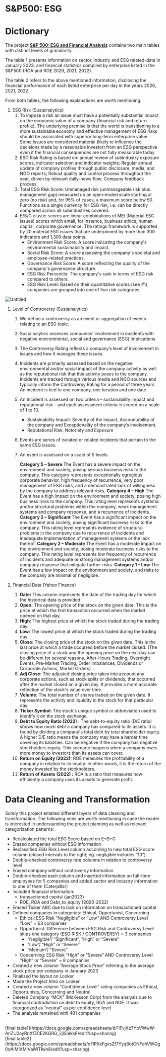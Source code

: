 # S&P500: ESG


# **Dictionary**

The project **[S&P 500: ESG and Financial Analysis](https://lookerstudio.google.com/reporting/140477a4-3273-4e43-bd81-9bde03abfdc5)** contains two main tables with distinct levels of granularity. 

The table 1 presents information on sector, industry and ESG related-data in January 2023, and financial statistics compiled by enterprise listed in the S&P500 (ROA and ROE 2020, 2021, 2022).  

The table 2 refers to the above mentioned information, disclosing the financial performance of each listed enterprise per day in the years 2020, 2021, 2022. 

From both tables, the following explanations are worth mentioning: 

1. ESG Risk (Sustainalytics)
    1. To impose a risk an issue must have a potentially substantial impact on the economic value of a company (financial risk and return profile). The underlying premise is that the world is transitioning to a more sustainable economy and effective management of ESG risks should be associated with superior long-term enterprise value. Some issues are considered material (likely to influence the decisions made by a reasonable investor) from an ESG perspective even if the financial consequences are not fully measurable today.
    2. ESG Risk Rating is based on: annual review of subindustry exposure scores, indicator selection and indicator weights; Regular annual update of company profiles through public disclosure, media, and NGO reports; Robust quality and control process throughout the year, driven by relevant daily-news flow; Company feedback process.
    3. Total ESG Risk Score: Unmanaged risk (unmanageable risk plus management gap) measured on an open-ended scale starting at zero (no risk) and, for 95% of cases, a maximum score below 50. Functions as a single currency for ESG risk, i.e. can be directly compared across all subindustries covered. 
    4. E/S/G cluster scores are linear combinations of MEI (Material ESG issues) scores which entail, for instance, business ethics, human capital, corporate governance.  The ratings framework is supported by 20 material ESG issues that are underpinned by more than 300 indicators and 1,300 data points. 
        - Environment Risk Score: A score indicating the company's environmental sustainability and impact.
        - Social Risk Score: A score assessing the company's societal and employee-related practices.
        - Governance Risk Score: A score reflecting the quality of the company's governance structure.
        - ESG Risk Percentile: The company's rank in terms of ESG risk compared to others.
        - ESG Risk Level: Based on their quantitative scores (see #1), companies are grouped into one of five risk categories

![Untitled](https://prod-files-secure.s3.us-west-2.amazonaws.com/c6d7b278-db74-4023-848e-2e9b3eec86ae/c1f170c8-1f5b-4576-a4c9-a522793e08a7/Untitled.png)

1. Level of Controversy (Sustainalytics)
    1. We define a controversy as an event or aggregation of events relating to an ESG topic.
    2. Sustainalytics assesses companies’ involvement in incidents with negative environmental, social and governance (ESG) implications.
    3. The Controversy Rating reflects a company’s level of involvement in issues and how it manages these issues.
    4. Incidents are primarily assessed based on the negative environmental and/or social impact of the company activity as well as the reputational risk that this activity poses to the company. Incidents are tracked through various media and NGO sources and typically inform the Controversy Rating for a period of three years. An incident is tied to one company, one location and one date.
    5. An Incident is assessed on two criteria – sustainability impact and reputational risk – and each assessment criteria is scored on a scale of 1 to 10.
        - Sustainability Impact: Severity of the impact, Accountability of the company and Exceptionality of the company’s involvement.
        - Reputational Risk: Notoriety and Exposure
    6. Events are series of isolated or related incidents that pertain to the same ESG issues.
    7. An event is assessed on a scale of 5 levels:
        
        **Category 5 – Severe** The Event has a severe impact on the environment and society, posing serious business risks to the company. This category represents exceptionally egregious corporate behavior, high frequency of recurrence, very poor management of ESG risks, and a demonstrated lack of willingness by the company to address relevant risks.
        **Category 4 – High** The Event has a high impact on the environment and society, posing high business risks to the company. This rating level represents systemic and/or structural problems within the company, weak management systems and company response, and a recurrence of incidents.
        **Category 3 – Significant** The Event has a significant impact on the environment and society, posing significant business risks to the company. This rating level represents evidence of structural problems in the company due to recurrence of incidents and inadequate implementation of management systems or the lack thereof.
        **Category 2 – Moderate** The Event has a moderate impact on the environment and society, posing moderate business risks to the company. This rating level represents low frequency of recurrence of incidents and adequate or strong management systems and/or company response that mitigate further risks.
        **Category 1 – Low** The Event has a low impact on the environment and society, and risks to the company are minimal or negligible.
        
    
2. Financial Data (Yahoo Finance)
    1. **Date:** This column represents the date of the trading day for which the historical data is provided.
    2. **Open:** The opening price of the stock on the given date. This is the price at which the first transaction occurred when the market opened on that day.
    3. **High:** The highest price at which the stock traded during the trading day.
    4. **Low:** The lowest price at which the stock traded during the trading day.
    5. **Close:** The closing price of the stock on the given date. This is the last price at which a trade occurred before the market closed. (The closing price of a stock and the opening price on the next day can be different for several reasons. After-Hours Trading, Overnight Events, Pre-Market Trading, Order Imbalances, Dividends or Corporate Actions, Market Orders)
    6. **Adj Close:** The adjusted closing price takes into account any corporate actions, such as stock splits or dividends, that occurred after the market closed on a given day. It provides a more accurate reflection of the stock's value over time.
    7. **Volume:** The total number of shares traded on the given date. It represents the activity and liquidity in the stock for that particular day.
    8. **Ticker Symbol:** The stock's unique symbol or abbreviation used to identify it on the stock exchange.
    9. **Debt to Equity Ratio (2022)** : The debt-to-equity ratio (D/E ratio) shows how much debt a company has compared to its assets. It is found by dividing a company's total debt by total shareholder equity. A higher D/E ratio means the company may have a harder time covering its liabilities. Can be negative if the company has negative stockholders equity. This scenario happens when a company owes more money to investors than its assets can cover.  
    10. **Return on Equity (2022):** ROE measures the profitability of a company in relation to its equity. In other words, it is the return of the money invested by the stockholders. 
    11. **Return of Assets** **(2022) :** ROA is a ratio that measures how efficiently a company uses its assets to generate profit.

# **Data Cleaning and Transformation**

Surely this project entailed different layers of data cleaning and transformation. The following ones are worth mentioning in case the reader is interested in understanding the project planning as well as relevant categorization patterns:  

- Recalculated the total ESG Score based on E+S+G
- Erased companies without ESG information
- Reclassified ESG Risk Level column according to new total ESG score column (closed intervals to the right; eg. negligible includes “10”)
- Double-checked controversy rate columns in relation to controversy level
- Erased company without controversy information
- Double-checked each column and inserted information on full-time employees for 5 companies and added sector and industry information to one of them (Caterpillar)
- Included financial information:
    - transactioned capital (jan2023)
    - ROE, ROA and Debt_to_equity (2020-2022)
- Erased Ticker ABC due to lack on information on transactioned capital
- Defined companies in categories: Ethical, Opportunist, Concerning
    - Ethical: ESG Risk “Negligible” or “Low” AND Controversy Level “Low” =  63 companies
    - Opportunist: Difference between ESG Risk and Controversy Level skips one category (ESG RISK / CONTROVERSY) = 3 companies
        - “Negligible”/ “Significant”, “High” or “Severe”
        - “Low”/ “High” or “Severe”
        - “Medium”/ “Severe”
    - Concerning: ESG Risk “High” or “Severe” AND Controversy Level “High” or “Severe” = 8 companies
- Created a new column “Average Stock Price” referring to the average stock price per company in January 2023
- Finalized the layout on Looker
- Made the Project Intro on Looker
- Created a new column “Confidence Level” rating companies as Ethical, Opportunists, Concerning and Neutral
- Deleted Company “MCK” (McKesson Corp) from the analysis due to financial contradiction on debt to equity, ROA and ROE. It was categorized as “neutral” as per confidence level
- The analysis remained with 401 companies

<br>
[final table1](https://docs.google.com/spreadsheets/d/1IFvjXz7YbVWwW-AnZU2ayRnXfZCE2KQRG_2jlSiekkE/edit?usp=sharing)
<br>
[final table2](https://docs.google.com/spreadsheets/d/1PXxFgvsZf7Yyq8otCNFohVWGg0dAlMIXMlVaWlTIwh8/edit?usp=sharing)


